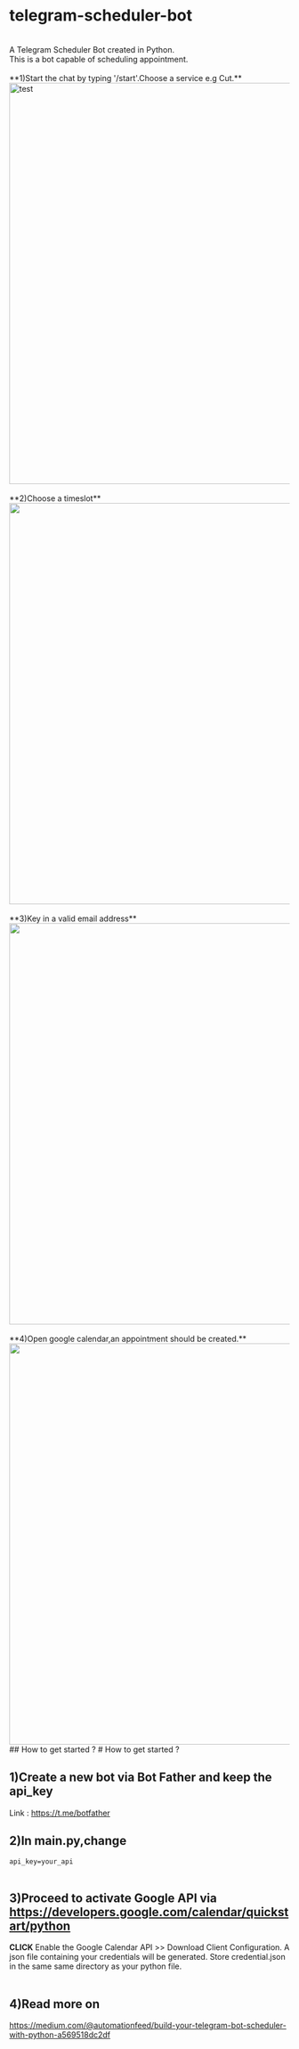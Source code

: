 # telegram-scheduler-bot
</br>
A Telegram Scheduler Bot created in Python.<br/>
This is a bot capable of scheduling appointment.
<br/>
<br/>
<!--- Part 1 --->
**1)Start the chat by typing '/start'.Choose a service e.g Cut.**
<!--- /start --->
<img src="https://github.com/kaikiat/telegram-scheduler-bot/blob/master/images/start_chatting.png" height="720px" width="631px" alt="test"/>
<br/>
<br/>
**2)Choose a timeslot**
<!--- Choosing a Service --->
<img src="https://raw.githubusercontent.com/kaikiat/telegram-scheduler-bot/master/images/start_booking.png" height="720px" width="631px"/>
<br/>
<br/>
**3)Key in a valid email address**
<!--- Keying in email address --->
<img src="https://github.com/kaikiat/telegram-scheduler-bot/blob/master/images/email_address.png" height="720px" width="631px"/>
<br/>
<br/>
**4)Open google calendar,an appointment should be created.**
<!--- Verifying appointment in google calendar --->
<img src="https://raw.githubusercontent.com/kaikiat/telegram-scheduler-bot/master/images/verifcation_on_g_calednar.png" height="720px" width="631px"/>

<br/>
<!--- Part 2 --->
## How to get started ?
# How to get started ?

## 1)Create a new bot via Bot Father and keep the api_key
Link : <https://t.me/botfather>

## 2)In main.py,change
`api_key=your_api` </br> </br>

## 3)Proceed to activate Google API via <https://developers.google.com/calendar/quickstart/python>
**CLICK** Enable the Google Calendar API >> Download Client Configuration. A json file containing your credentials will be generated. Store credential.json in the same same directory as your python file.</br></br>

## 4)Read more on
https://medium.com/@automationfeed/build-your-telegram-bot-scheduler-with-python-a569518dc2df





